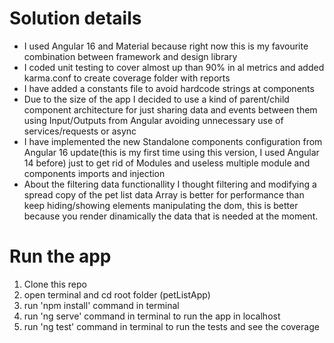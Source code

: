 # Solution details

- I used Angular 16 and Material because right now this is my favourite combination between framework and design library
- I coded unit testing to cover almost up than 90% in al metrics and added karma.conf to create coverage folder with reports
- I have added a constants file to avoid hardcode strings at components
- Due to the size of the app I decided to use a kind of parent/child component architecture for just sharing data and events between them using Input/Outputs from Angular avoiding  unnecessary use of services/requests or async
- I have implemented the new Standalone components configuration from Angular 16 update(this is my first time using this version, I used Angular 14 before) just to get rid of Modules and useless multiple module and components imports and injection
- About the filtering data functionallity I thought filtering and modifying a spread copy of the pet list data Array is better for performance than keep hiding/showing elements manipulating the dom, this is better because you render dinamically the data that is needed at the moment.


# Run the app

1. Clone this repo
2. open terminal and cd root folder (petListApp)
3. run 'npm install' command in terminal
4. run 'ng serve' command in terminal to run the app in localhost
5. run 'ng test' command in terminal to run the tests and see the coverage